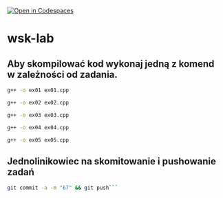 [![Open in Codespaces](https://classroom.github.com/assets/launch-codespace-2972f46106e565e64193e422d61a12cf1da4916b45550586e14ef0a7c637dd04.svg)](https://classroom.github.com/open-in-codespaces?assignment_repo_id=21366969)
# wsk-lab

## Aby skompilować kod wykonaj jedną z komend w zależności od zadania.
```bash
g++ -o ex01 ex01.cpp
```
```bash
g++ -o ex02 ex02.cpp
```
```bash
g++ -o ex03 ex03.cpp
```
```bash
g++ -o ex04 ex04.cpp
```
```bash
g++ -o ex05 ex05.cpp
```

## Jednolinikowiec na skomitowanie i pushowanie zadań
```bash
git commit -a -m "67" && git push```